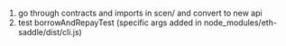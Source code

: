 1. go through contracts and imports in scen/ and convert to new api
2. test borrowAndRepayTest (specific args added in node_modules/eth-saddle/dist/cli.js)
